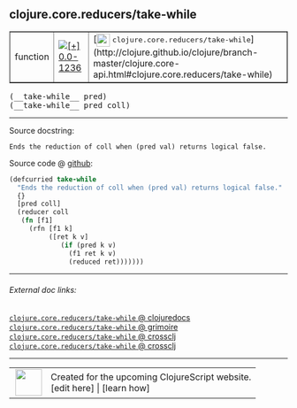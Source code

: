 ## clojure.core.reducers/take-while



 <table border="1">
<tr>
<td>function</td>
<td><a href="https://github.com/cljsinfo/cljs-api-docs/tree/0.0-1236"><img valign="middle" alt="[+] 0.0-1236" title="Added in 0.0-1236" src="https://img.shields.io/badge/+-0.0--1236-lightgrey.svg"></a> </td>
<td>
[<img height="24px" valign="middle" src="http://i.imgur.com/1GjPKvB.png"> <samp>clojure.core.reducers/take-while</samp>](http://clojure.github.io/clojure/branch-master/clojure.core-api.html#clojure.core.reducers/take-while)
</td>
</tr>
</table>


 <samp>
(__take-while__ pred)<br>
</samp>
 <samp>
(__take-while__ pred coll)<br>
</samp>

---





Source docstring:

```
Ends the reduction of coll when (pred val) returns logical false.
```


Source code @ [github](https://github.com/clojure/clojurescript/blob/r2080/src/cljs/clojure/core/reducers.cljs#L144-L154):

```clj
(defcurried take-while
  "Ends the reduction of coll when (pred val) returns logical false."
  {}
  [pred coll]
  (reducer coll
   (fn [f1]
     (rfn [f1 k]
          ([ret k v]
             (if (pred k v)
               (f1 ret k v)
               (reduced ret)))))))
```

<!--
Repo - tag - source tree - lines:

 <pre>
clojurescript @ r2080
└── src
    └── cljs
        └── clojure
            └── core
                └── <ins>[reducers.cljs:144-154](https://github.com/clojure/clojurescript/blob/r2080/src/cljs/clojure/core/reducers.cljs#L144-L154)</ins>
</pre>

-->

---



###### External doc links:

[`clojure.core.reducers/take-while` @ clojuredocs](http://clojuredocs.org/clojure.core.reducers/take-while)<br>
[`clojure.core.reducers/take-while` @ grimoire](http://conj.io/store/v1/org.clojure/clojure/1.7.0-beta3/clj/clojure.core.reducers/take-while/)<br>
[`clojure.core.reducers/take-while` @ crossclj](http://crossclj.info/fun/clojure.core.reducers/take-while.html)<br>
[`clojure.core.reducers/take-while` @ crossclj](http://crossclj.info/fun/clojure.core.reducers.cljs/take-while.html)<br>

---

 <table>
<tr><td>
<img valign="middle" align="right" width="48px" src="http://i.imgur.com/Hi20huC.png">
</td><td>
Created for the upcoming ClojureScript website.<br>
[edit here] | [learn how]
</td></tr></table>

[edit here]:https://github.com/cljsinfo/cljs-api-docs/blob/master/cljsdoc/clojure.core.reducers_take-while.cljsdoc
[learn how]:https://github.com/cljsinfo/cljs-api-docs/wiki/cljsdoc-files

<!--

This information was too distracting to show to readers, but I'll leave it
commented here since it is helpful to:

- pretty-print the data used to generate this document
- and show how to retrieve that data



The API data for this symbol:

```clj
{:ns "clojure.core.reducers",
 :name "take-while",
 :signature ["[pred]" "[pred coll]"],
 :history [["+" "0.0-1236"]],
 :type "function",
 :full-name-encode "clojure.core.reducers_take-while",
 :source {:code "(defcurried take-while\n  \"Ends the reduction of coll when (pred val) returns logical false.\"\n  {}\n  [pred coll]\n  (reducer coll\n   (fn [f1]\n     (rfn [f1 k]\n          ([ret k v]\n             (if (pred k v)\n               (f1 ret k v)\n               (reduced ret)))))))",
          :title "Source code",
          :repo "clojurescript",
          :tag "r2080",
          :filename "src/cljs/clojure/core/reducers.cljs",
          :lines [144 154]},
 :full-name "clojure.core.reducers/take-while",
 :clj-symbol "clojure.core.reducers/take-while",
 :docstring "Ends the reduction of coll when (pred val) returns logical false."}

```

Retrieve the API data for this symbol:

```clj
;; from Clojure REPL
(require '[clojure.edn :as edn])
(-> (slurp "https://raw.githubusercontent.com/cljsinfo/cljs-api-docs/catalog/cljs-api.edn")
    (edn/read-string)
    (get-in [:symbols "clojure.core.reducers/take-while"]))
```

-->
